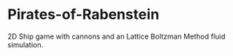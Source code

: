 Pirates-of-Rabenstein
=====================

2D Ship game with cannons and an Lattice Boltzman Method fluid simulation.
